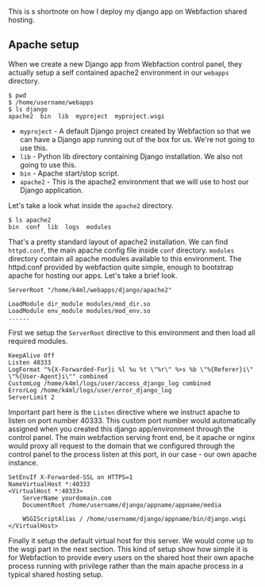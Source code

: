 This is s shortnote on how I deploy my django app on Webfaction shared hosting.

## Apache setup
When we create a new Django app from Webfaction control panel, they actually setup a self contained apache2 environment in our `webapps` directory.

```console
$ pwd
$ /home/username/webapps
$ ls django
apache2  bin  lib  myproject  myproject.wsgi
```

* `myproject` - A default Django project created by Webfaction so that we can have a Django app running out of the box for us. We're not going to use this.
* `lib` - Python lib directory containing Django installation. We also not going to use this.
* `bin` - Apache start/stop script.
* `apache2` - This is the apache2 environment that we will use to host our Django application.

Let's take a look what inside the `apache2` directory.

```console
$ ls apache2
bin  conf  lib  logs  modules
```
That's a pretty standard layout of apache2 installation. We can find `httpd.conf`, the main apache config file inside `conf` directory. `modules` directory contain all apache modules available to this environment. The httpd.conf provided by webfaction quite simple, enough to bootstrap apache for hosting our apps. Let's take a brief look.

```apacheconf
ServerRoot "/home/k4ml/webapps/django/apache2"

LoadModule dir_module modules/mod_dir.so
LoadModule env_module modules/mod_env.so
......
```
First we setup the `ServerRoot` directive to this environment and then load all required modules.

```apacheconf
KeepAlive Off
Listen 40333
LogFormat "%{X-Forwarded-For}i %l %u %t \"%r\" %>s %b \"%{Referer}i\" \"%{User-Agent}i\"" combined
CustomLog /home/k4ml/logs/user/access_django_log combined
ErrorLog /home/k4ml/logs/user/error_django_log
ServerLimit 2
```
Important part here is the `Listen` directive where we instruct apache to listen on port number 40333. This custom port number would automatically assigned when you created this django app/environment through the control panel. The main webfaction serving front end, be it apache or nginx would proxy all request to the domain that we configured through the control panel to the process listen at this port, in our case - our own apache instance.

```apacheconf
SetEnvIf X-Forwarded-SSL on HTTPS=1
NameVirtualHost *:40333
<VirtualHost *:40333> 
    ServerName yourdomain.com
    DocumentRoot /home/username/django/appname/appname/media

    WSGIScriptAlias / /home/username/django/appname/bin/django.wsgi
</VirtualHost>
```

Finally it setup the default virtual host for this server. We would come up to the wsgi part in the next section. This kind of setup show how simple it is for Webfaction to provide every users on the shared host their own apache process running with privilege rather than the main apache process in a typical shared hosting setup.